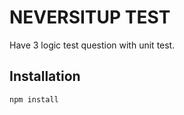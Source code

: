 # NEVERSITUP TEST

Have 3 logic test question with unit test.

## Installation

```bash
npm install
```
